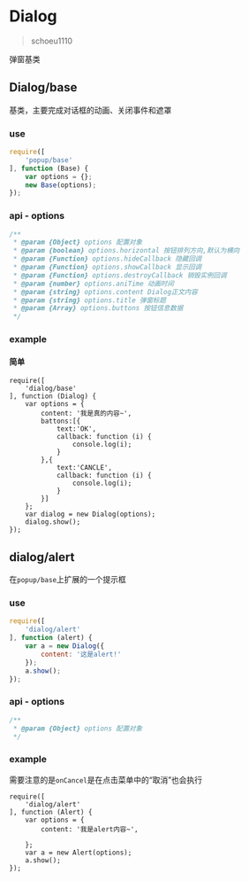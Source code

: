 # Dialog

> schoeu1110

弹窗基类

## Dialog/base

基类，主要完成对话框的动画、关闭事件和遮罩

### use

```js
require([
    'popup/base'
], function (Base) {
    var options = {};
    new Base(options);
});
```

### api - options

```js
/**
 * @param {Object} options 配置对象
 * @param {boolean} options.horizontal 按钮排列方向,默认为横向
 * @param {Function} options.hideCallback 隐藏回调
 * @param {Function} options.showCallback 显示回调
 * @param {Function} options.destroyCallback 销毁实例回调
 * @param {number} options.aniTime 动画时间
 * @param {string} options.content Dialog正文内容
 * @param {string} options.title 弹窗标题
 * @param {Array} options.buttons 按钮信息数据
 */
```

### example

#### 简单

```runjs
require([
    'dialog/base'
], function (Dialog) {
    var options = {
        content: '我是真的内容~',
        battons:[{
            text:'OK',
            callback: function (i) {
                console.log(i);
            }
        },{
            text:'CANCLE',
            callback: function (i) {
                console.log(i);
            }
        }]
    };
    var dialog = new Dialog(options);
    dialog.show();
});
```

## dialog/alert

在`popup/base`上扩展的一个提示框

### use

```js
require([
    'dialog/alert'
], function (alert) {
    var a = new Dialog({
        content: '这是alert!'
    });
    a.show();
});
```

### api - options

```js
/**
 * @param {Object} options 配置对象
 */
```

### example

需要注意的是`onCancel`是在点击菜单中的“取消”也会执行

```runjs
require([
    'dialog/alert'
], function (Alert) {
    var options = {
        content: '我是alert内容~',

    };
    var a = new Alert(options);
    a.show();
});
```

